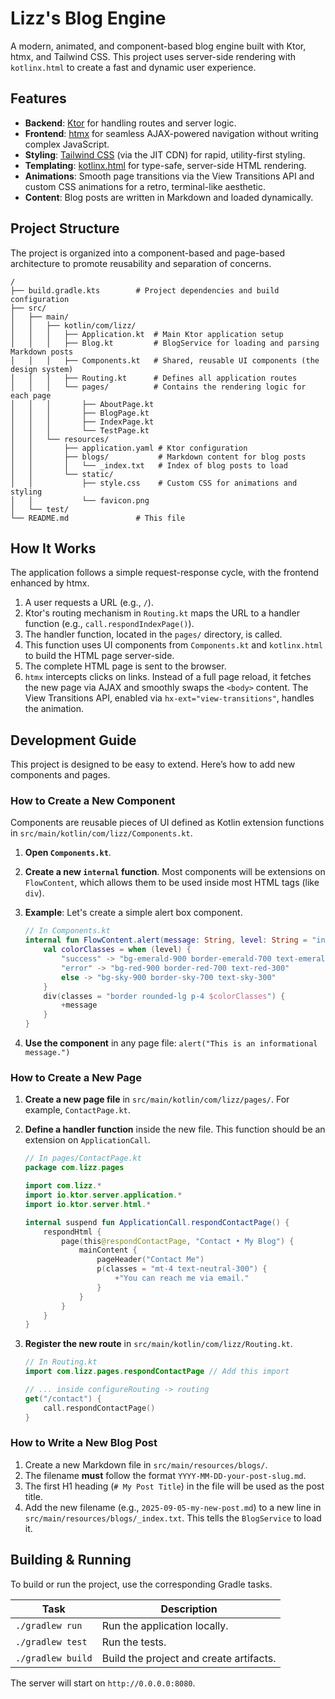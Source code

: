 # Lizz's Blog Engine

A modern, animated, and component-based blog engine built with Ktor, htmx, and Tailwind CSS. This project uses server-side rendering with `kotlinx.html` to create a fast and dynamic user experience.

## Features

*   **Backend**: [Ktor](https://ktor.io/) for handling routes and server logic.
*   **Frontend**: [htmx](https://htmx.org/) for seamless AJAX-powered navigation without writing complex JavaScript.
*   **Styling**: [Tailwind CSS](https://tailwindcss.com/) (via the JIT CDN) for rapid, utility-first styling.
*   **Templating**: [kotlinx.html](https://github.com/Kotlin/kotlinx.html) for type-safe, server-side HTML rendering.
*   **Animations**: Smooth page transitions via the View Transitions API and custom CSS animations for a retro, terminal-like aesthetic.
*   **Content**: Blog posts are written in Markdown and loaded dynamically.

## Project Structure

The project is organized into a component-based and page-based architecture to promote reusability and separation of concerns.

```
/
├── build.gradle.kts        # Project dependencies and build configuration
├── src/
│   ├── main/
│   │   ├── kotlin/com/lizz/
│   │   │   ├── Application.kt  # Main Ktor application setup
│   │   │   ├── Blog.kt         # BlogService for loading and parsing Markdown posts
│   │   │   ├── Components.kt   # Shared, reusable UI components (the design system)
│   │   │   ├── Routing.kt      # Defines all application routes
│   │   │   └── pages/          # Contains the rendering logic for each page
│   │   │       ├── AboutPage.kt
│   │   │       ├── BlogPage.kt
│   │   │       ├── IndexPage.kt
│   │   │       └── TestPage.kt
│   │   └── resources/
│   │       ├── application.yaml # Ktor configuration
│   │       ├── blogs/           # Markdown content for blog posts
│   │       │   └── _index.txt   # Index of blog posts to load
│   │       └── static/
│   │           ├── style.css    # Custom CSS for animations and styling
│   │           └── favicon.png
│   └── test/
└── README.md               # This file
```

## How It Works

The application follows a simple request-response cycle, with the frontend enhanced by htmx.

1.  A user requests a URL (e.g., `/`).
2.  Ktor's routing mechanism in `Routing.kt` maps the URL to a handler function (e.g., `call.respondIndexPage()`).
3.  The handler function, located in the `pages/` directory, is called.
4.  This function uses UI components from `Components.kt` and `kotlinx.html` to build the HTML page server-side.
5.  The complete HTML page is sent to the browser.
6.  `htmx` intercepts clicks on links. Instead of a full page reload, it fetches the new page via AJAX and smoothly swaps the `<body>` content. The View Transitions API, enabled via `hx-ext="view-transitions"`, handles the animation.

## Development Guide

This project is designed to be easy to extend. Here’s how to add new components and pages.

### How to Create a New Component

Components are reusable pieces of UI defined as Kotlin extension functions in `src/main/kotlin/com/lizz/Components.kt`.

1.  **Open `Components.kt`**.
2.  **Create a new `internal` function**. Most components will be extensions on `FlowContent`, which allows them to be used inside most HTML tags (like `div`).
3.  **Example**: Let's create a simple alert box component.

    ```kotlin
    // In Components.kt
    internal fun FlowContent.alert(message: String, level: String = "info") {
        val colorClasses = when (level) {
            "success" -> "bg-emerald-900 border-emerald-700 text-emerald-300"
            "error" -> "bg-red-900 border-red-700 text-red-300"
            else -> "bg-sky-900 border-sky-700 text-sky-300"
        }
        div(classes = "border rounded-lg p-4 $colorClasses") {
            +message
        }
    }
    ```
4.  **Use the component** in any page file: `alert("This is an informational message.")`

### How to Create a New Page

1.  **Create a new page file** in `src/main/kotlin/com/lizz/pages/`. For example, `ContactPage.kt`.
2.  **Define a handler function** inside the new file. This function should be an extension on `ApplicationCall`.

    ```kotlin
    // In pages/ContactPage.kt
    package com.lizz.pages

    import com.lizz.*
    import io.ktor.server.application.*
    import io.ktor.server.html.*

    internal suspend fun ApplicationCall.respondContactPage() {
        respondHtml {
            page(this@respondContactPage, "Contact • My Blog") {
                mainContent {
                    pageHeader("Contact Me")
                    p(classes = "mt-4 text-neutral-300") {
                        +"You can reach me via email."
                    }
                }
            }
        }
    }
    ```
3.  **Register the new route** in `src/main/kotlin/com/lizz/Routing.kt`.

    ```kotlin
    // In Routing.kt
    import com.lizz.pages.respondContactPage // Add this import

    // ... inside configureRouting -> routing
    get("/contact") {
        call.respondContactPage()
    }
    ```

### How to Write a New Blog Post

1.  Create a new Markdown file in `src/main/resources/blogs/`.
2.  The filename **must** follow the format `YYYY-MM-DD-your-post-slug.md`.
3.  The first H1 heading (`# My Post Title`) in the file will be used as the post title.
4.  Add the new filename (e.g., `2025-09-05-my-new-post.md`) to a new line in `src/main/resources/blogs/_index.txt`. This tells the `BlogService` to load it.

## Building & Running

To build or run the project, use the corresponding Gradle tasks.

| Task          | Description                                 |
|---------------|---------------------------------------------|
| `./gradlew run` | Run the application locally.                |
| `./gradlew test`  | Run the tests.                              |
| `./gradlew build` | Build the project and create artifacts.   |

The server will start on `http://0.0.0.0:8080`.